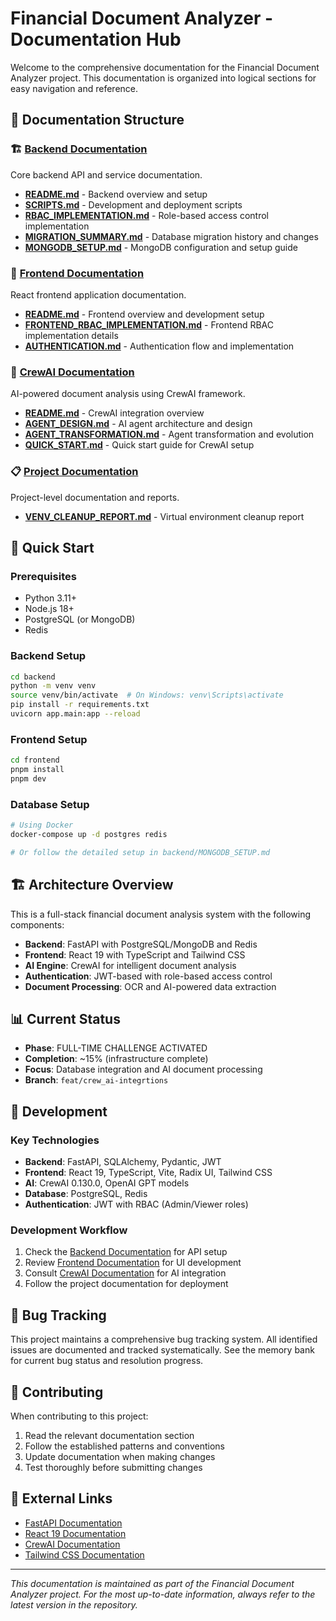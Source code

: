 # Financial Document Analyzer - Documentation Hub

Welcome to the comprehensive documentation for the Financial Document Analyzer project. This documentation is organized into logical sections for easy navigation and reference.

## 📁 Documentation Structure

### 🏗️ [Backend Documentation](./backend/)

Core backend API and service documentation.

- **[README.md](./backend/README.md)** - Backend overview and setup
- **[SCRIPTS.md](./backend/SCRIPTS.md)** - Development and deployment scripts
- **[RBAC_IMPLEMENTATION.md](./backend/RBAC_IMPLEMENTATION.md)** - Role-based access control implementation
- **[MIGRATION_SUMMARY.md](./backend/MIGRATION_SUMMARY.md)** - Database migration history and changes
- **[MONGODB_SETUP.md](./backend/MONGODB_SETUP.md)** - MongoDB configuration and setup guide

### 🎨 [Frontend Documentation](./frontend/)

React frontend application documentation.

- **[README.md](./frontend/README.md)** - Frontend overview and development setup
- **[FRONTEND_RBAC_IMPLEMENTATION.md](./frontend/FRONTEND_RBAC_IMPLEMENTATION.md)** - Frontend RBAC implementation details
- **[AUTHENTICATION.md](./frontend/AUTHENTICATION.md)** - Authentication flow and implementation

### 🤖 [CrewAI Documentation](./crew-ai/)

AI-powered document analysis using CrewAI framework.

- **[README.md](./crew-ai/README.md)** - CrewAI integration overview
- **[AGENT_DESIGN.md](./crew-ai/AGENT_DESIGN.md)** - AI agent architecture and design
- **[AGENT_TRANSFORMATION.md](./crew-ai/AGENT_TRANSFORMATION.md)** - Agent transformation and evolution
- **[QUICK_START.md](./crew-ai/QUICK_START.md)** - Quick start guide for CrewAI setup

### 📋 [Project Documentation](./project/)

Project-level documentation and reports.

- **[VENV_CLEANUP_REPORT.md](./project/VENV_CLEANUP_REPORT.md)** - Virtual environment cleanup report

## 🚀 Quick Start

### Prerequisites

- Python 3.11+
- Node.js 18+
- PostgreSQL (or MongoDB)
- Redis

### Backend Setup

```bash
cd backend
python -m venv venv
source venv/bin/activate  # On Windows: venv\Scripts\activate
pip install -r requirements.txt
uvicorn app.main:app --reload
```

### Frontend Setup

```bash
cd frontend
pnpm install
pnpm dev
```

### Database Setup

```bash
# Using Docker
docker-compose up -d postgres redis

# Or follow the detailed setup in backend/MONGODB_SETUP.md
```

## 🏗️ Architecture Overview

This is a full-stack financial document analysis system with the following components:

- **Backend**: FastAPI with PostgreSQL/MongoDB and Redis
- **Frontend**: React 19 with TypeScript and Tailwind CSS
- **AI Engine**: CrewAI for intelligent document analysis
- **Authentication**: JWT-based with role-based access control
- **Document Processing**: OCR and AI-powered data extraction

## 📊 Current Status

- **Phase**: FULL-TIME CHALLENGE ACTIVATED
- **Completion**: ~15% (infrastructure complete)
- **Focus**: Database integration and AI document processing
- **Branch**: `feat/crew_ai-integrtions`

## 🔧 Development

### Key Technologies

- **Backend**: FastAPI, SQLAlchemy, Pydantic, JWT
- **Frontend**: React 19, TypeScript, Vite, Radix UI, Tailwind CSS
- **AI**: CrewAI 0.130.0, OpenAI GPT models
- **Database**: PostgreSQL, Redis
- **Authentication**: JWT with RBAC (Admin/Viewer roles)

### Development Workflow

1. Check the [Backend Documentation](./backend/) for API setup
2. Review [Frontend Documentation](./frontend/) for UI development
3. Consult [CrewAI Documentation](./crew-ai/) for AI integration
4. Follow the project documentation for deployment

## 🐛 Bug Tracking

This project maintains a comprehensive bug tracking system. All identified issues are documented and tracked systematically. See the memory bank for current bug status and resolution progress.

## 📝 Contributing

When contributing to this project:

1. Read the relevant documentation section
2. Follow the established patterns and conventions
3. Update documentation when making changes
4. Test thoroughly before submitting changes

## 🔗 External Links

- [FastAPI Documentation](https://fastapi.tiangolo.com/)
- [React 19 Documentation](https://react.dev/)
- [CrewAI Documentation](https://docs.crewai.com/)
- [Tailwind CSS Documentation](https://tailwindcss.com/)

---

_This documentation is maintained as part of the Financial Document Analyzer project. For the most up-to-date information, always refer to the latest version in the repository._
